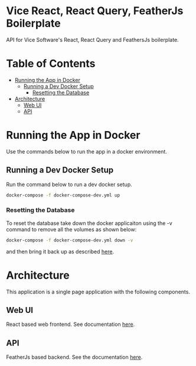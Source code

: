 
<!-- TOC ignore:true -->
# Vice React, React Query, FeatherJs Boilerplate
API for Vice Software&#39;s React, React Query and FeathersJs boilerplate.

<!-- TOC ignore:true -->
# Table of Contents

<!-- TOC -->

- [Running the App in Docker](#running-the-app-in-docker)
    - [Running a Dev Docker Setup](#running-a-dev-docker-setup)
        - [Resetting the Database](#resetting-the-database)
- [Architecture](#architecture)
    - [Web UI](#web-ui)
    - [API](#api)

<!-- /TOC -->

# Running the App in Docker
Use the commands below to run the app in a docker environment.

## Running a Dev Docker Setup
Run the command below to run a dev docker setup.

```bash
docker-compose -f docker-compose-dev.yml up
```

### Resetting the Database
To reset the database take down the docker applicaiton using the -v command to remove all the volumes as shown below:

```bash
docker-compose -f docker-compose-dev.yml down -v
```

and then bring it back up as described [here](#running-a-dev-docker-setup).

# Architecture
This application is a single page application with the following components.

## Web UI
React based web frontend. See documentation [here](web/readme.md).

## API
FeatherJs based backend. See the documentation [here](api/README.md).




